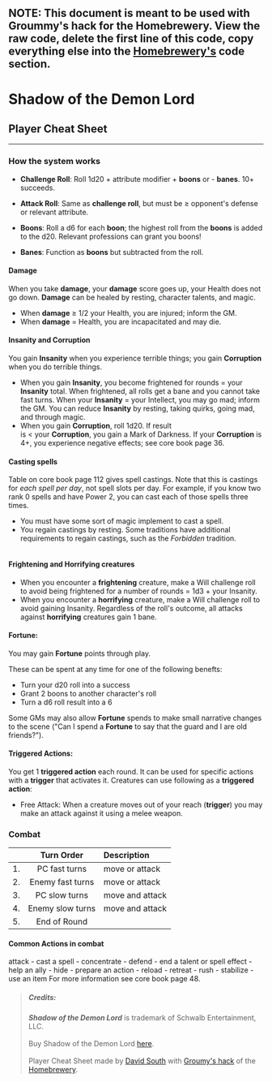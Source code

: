 ## NOTE: This document is meant to be used with Groummy's hack for the Homebrewery. View the raw code, delete the first line of this code, copy everything else into the [Homebrewery's](http://homebrewery.naturalcrit.com/) code section.

<link rel = "stylesheet" type = "text/css" href = "https://groumy.github.io/homebrewery-sotdl/homebrewery-sotdl.css" />

# Shadow of the Demon Lord
## Player Cheat Sheet
___

### How the system works

* **Challenge Roll**: Roll 1d20 + attribute modifier + **boons** or - **banes**. 10+ succeeds.

* **Attack Roll**: Same as **challenge roll**, but must be ≥ opponent's defense or relevant attribute.

* **Boons**: Roll a d6 for each **boon**; the highest roll  from the **boons** is added to the d20. Relevant professions can grant you boons!

* **Banes**: Function as **boons** but subtracted from the roll.

#### Damage
When you take **damage**, your **damage** score goes up, your Health does not go down. **Damage** can be healed by resting, character talents, and magic.

* When **damage** ≥ 1/2 your Health, you are injured; inform the GM. 
* When **damage** = Health, you are incapacitated and may die.

#### Insanity and Corruption
You gain **Insanity** when you experience terrible things; you gain **Corruption** when you do terrible things.

* When you gain **Insanity**, you become frightened for rounds = your **Insanity** total. When frightened, all rolls get a bane and you cannot take fast turns. When your **Insanity** = your Intellect, you may go mad; inform the GM. You can reduce **Insanity** by resting, taking quirks, going mad, and through magic.
* When you gain **Corruption**, roll 1d20. If result <br> is < your **Corruption**, you gain a Mark of Darkness. If your **Corruption** is 4+, you experience negative effects; see core book page 36.

#### Casting spells
Table on core book page 112  gives spell castings. Note that this is castings for *each spell per day*, not spell slots per day. For example, if you know two rank 0 spells and have Power 2, you can cast each of those spells three times.

* You must have some sort of magic implement to cast a spell.
* You regain castings by resting. Some traditions have additional requirements to regain castings, such as the *Forbidden* tradition.

```
```

#### Frightening and Horrifying creatures

* When you encounter a **frightening** creature, make a Will challenge roll to avoid being frightened for a number of rounds = 1d3 + your Insanity.
* When you encounter a **horrifying** creature,  make a Will challenge roll to avoid gaining Insanity. Regardless of the roll's outcome, all attacks against **horrifying** creatures gain 1 bane.

#### Fortune:
You may gain **Fortune** points through play. 

These can be spent at any time for one of the following benefts:
* Turn your d20 roll into a success
* Grant 2 boons to another character's roll
* Turn a d6 roll result into a 6

Some GMs may also allow **Fortune** spends to make small narrative changes to the scene ("Can I spend a **Fortune** to say that the guard and I are old friends?").

#### Triggered Actions:
You get 1 **triggered action** each round. It can be used for specific actions with a **trigger** that activates it. Creatures can use following as a **triggered action**:

* Free Attack: When a creature moves out of your reach (**trigger**) you may make an attack against it using a melee weapon.


### Combat

| | Turn Order | Description |
|:--:|:--:|:-------------|
| 1. | PC fast turns   | move or attack  |
| 2. | Enemy fast turns| move or attack  |
| 3. | PC slow turns   | move and attack |
| 4. | Enemy slow turns| move and attack |
| 5. | End of Round    | |

#### Common Actions in combat
attack - cast a spell - concentrate - defend - end a talent or spell effect - help an ally - hide - prepare an action - reload - retreat - rush - stabilize - use an item
For more information see core book page 48. 

>##### Credits:
>***Shadow of the Demon Lord*** is trademark of Schwalb Entertainment, LLC. 
> <br><br>
>Buy Shadow of the Demon Lord [here](https://shop.schwalbentertainment.com/products/shadow-of-the-demon-lord-pdf).
> <br><br>
>Player Cheat Sheet made by [David South](www.somniacdelusions.wordpress.com) with [Groumy's hack](https://github.com/Groumy/homebrewery-sotdl) of the [Homebrewery](http://homebrewery.naturalcrit.com/).
